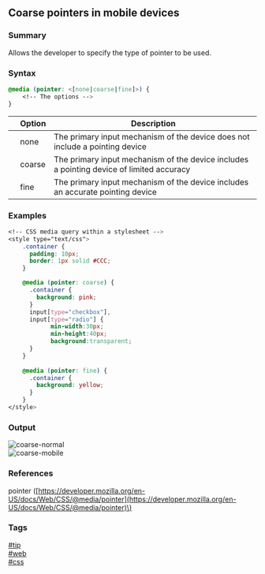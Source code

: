 ## Coarse pointers in mobile devices

### Summary
Allows the developer to specify the type of pointer to be used.

### Syntax
```css
@media (pointer: <[none|coarse|fine]>) {
    <!-- The options -->
}
```

|       | Option | Description                                                                              |
| :---: | ------ | ---------------------------------------------------------------------------------------- |
|       | none   | The primary input mechanism of the device does not include a pointing device             |
|       | coarse | The primary input mechanism of the device includes a pointing device of limited accuracy |
|       | fine   | The primary input mechanism of the device includes an accurate pointing device           |

### Examples
```css
<!-- CSS media query within a stylesheet -->
<style type="text/css">
	.container {
	  padding: 10px;
	  border: 1px solid #CCC;
	}

	@media (pointer: coarse) {
	  .container {
	    background: pink;
	  }
	  input[type="checkbox"], 
	  input[type="radio"] {
			min-width:30px;
			min-height:40px;
			background:transparent;
	  }
	}
	
	@media (pointer: fine) {
	  .container {
	    background: yellow;
	  }
	}
</style>
```

### Output
![coarse-normal](https://cloud.githubusercontent.com/assets/19519411/23170341/76ad22e2-f814-11e6-878c-d82446706a71.png)  
![coarse-mobile](https://cloud.githubusercontent.com/assets/19519411/23170340/76abf66a-f814-11e6-84ba-6383ed24b854.png)

### References
pointer \([https://developer.mozilla.org/en-US/docs/Web/CSS/@media/pointer](https://developer.mozilla.org/en-US/docs/Web/CSS/@media/pointer)\)

### Tags
[#tip](../../tips.md)  
[#web](../web.md)  
[#css](css.md)